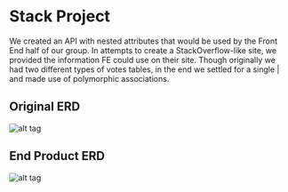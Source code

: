 # Stack Project

We created an API with nested attributes that would be used by the Front End half of our group.
In attempts to create a StackOverflow-like site, we provided the information FE could use on their site.
Though originally we had two different types of votes tables, in the end we settled for a single | and made use of polymorphic associations.

## Original ERD
![alt tag](https://www.lucidchart.com/publicSegments/view/a0a7128a-93c8-4a93-b3eb-0124cf4eea4a/image.png)
## End Product ERD
![alt tag](https://www.lucidchart.com/publicSegments/view/6df5b251-143f-4379-b599-a5b35b7e1af4/image.png)
